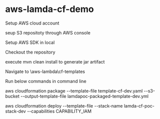 # aws-lamda-cf-demo

Setup AWS cloud account

seup S3 repositoty through AWS console

Setup AWS SDK in local

Checkout the repository

execute mvn clean install to generate jar artifact

Navigate to \aws-lambda\cf-templates

Run below commands in command line

aws cloudformation package --template-file template-cf-dev.yaml --s3-bucket <aws-s3-bucket-name> --output-template-file lamdapoc-packaged-template-dev.yml

aws cloudformation deploy --template-file <File path of lamdapoc-packaged-template-dev.yml> --stack-name lamda-cf-poc-stack-dev --capabilities CAPABILITY_IAM
